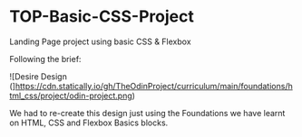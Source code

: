 # TOP-Basic-CSS-Project
Landing Page project using basic CSS &amp; Flexbox

Following the brief:

![Desire Design (]https://cdn.statically.io/gh/TheOdinProject/curriculum/main/foundations/html_css/project/odin-project.png)


We had to re-create this design just using the Foundations we have learnt on HTML, CSS and Flexbox Basics blocks. 
